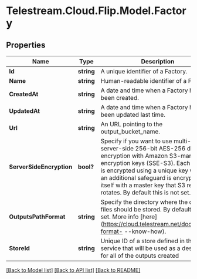 # Telestream.Cloud.Flip.Model.Factory
## Properties

Name | Type | Description | Notes
------------ | ------------- | ------------- | -------------
**Id** | **string** | A unique identifier of a Factory. | [optional] 
**Name** | **string** | Human-readable identifier of a Factory. | [optional] 
**CreatedAt** | **string** | A date and time when a Factory has been created. | [optional] 
**UpdatedAt** | **string** | A date and time when a Factory has been updated last time. | [optional] 
**Url** | **string** | An URL pointing to the output_bucket_name. | [optional] 
**ServerSideEncryption** | **bool?** | Specify if you want to use multi-factor server-side 256-bit AES-256 data encryption with Amazon S3-managed encryption keys (SSE-S3). Each object is encrypted using a unique key which as an additional safeguard is encrypted itself with a master key that S3 regularly rotates. By default this is not set. | [optional] 
**OutputsPathFormat** | **string** | Specify the directory where the output files should be stored. By default it is not set. More info [here](https://cloud.telestream.net/docs#path-format- --know-how). | [optional] 
**StoreId** | **string** | Unique ID of a store defined in the stores service that will be used as a destination for all of the outputs created | [optional] 

[[Back to Model list]](../README.md#documentation-for-models) [[Back to API list]](../README.md#documentation-for-api-endpoints) [[Back to README]](../README.md)

